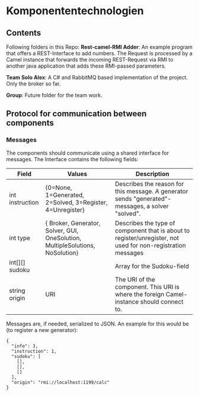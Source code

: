 # Komponententechnologien
## Contents 
Following folders in this Repo: 
**Rest-camel-RMI Adder**: An example program that offers a REST-Interface to add numbers.
  The Request is processed by a Camel instance that forwards the incoming REST-Request via RMI to another java application that adds these RMI-passed parameters.
  
**Team Solo Alex**: A C# and RabbitMQ based implementation of the project. Only the broker so far.

**Group**: Future folder for the team work.
## Protocol for communication between components
### Messages 
The components should communicate using a shared interface for messages. The Interface contains the following fields:

| Field | Values | Description |
| --- | --- | --- |
| int instruction |  {0=None, 1=Generated, 2=Solved, 3=Register, 4=Unregister} | Describes the reason for this message. A generator sends "generated"-messages, a solver "solved". |
| int type | { Broker, Generator, Solver, GUI, OneSolution, MultipleSolutions, NoSolution} | Describes the type of component that is about to register/unregister, not used for non-registration messages |
| int[][] sudoku |  | Array for the Sudoku-field |
| string origin | URI | The URI of the component. This URI is where the foreign Camel-instance should connect to. |

Messages are, if needed, serialized to JSON. An example for this would be (to register a new generator):

```
{
  "info": 3,
  "instruction": 1,
  "sudoku": [
    [],
    [],
    []
  ],
  "origin": "rmi://localhost:1199/calc"
}
```
